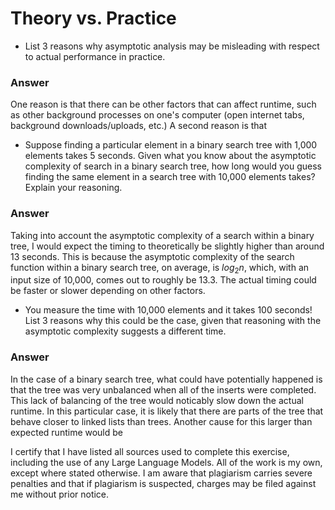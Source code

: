 # Theory vs. Practice

- List 3 reasons why asymptotic analysis may be misleading with respect to
  actual performance in practice.

### Answer

  One reason is that there can be other factors that can affect runtime, such as 
  other background processes on one's computer (open internet tabs, background downloads/uploads, etc.)
    A second reason is that 


  
- Suppose finding a particular element in a binary search tree with 1,000
  elements takes 5 seconds. Given what you know about the asymptotic complexity
  of search in a binary search tree, how long would you guess finding the same
  element in a search tree with 10,000 elements takes? Explain your reasoning.

### Answer

  Taking into account the asymptotic complexity of a search within a binary tree,
  I would expect the timing to theoretically be slightly higher than around 13 seconds.
  This is because the asymptotic complexity of the search function within a binary search
  tree, on average, is $log_2 n$, which, with an input size of 10,000, comes out to
  roughly be 13.3. The actual timing could be faster or slower depending on other factors.
  
- You measure the time with 10,000 elements and it takes 100 seconds! List 3
  reasons why this could be the case, given that reasoning with the asymptotic
  complexity suggests a different time.

### Answer

  In the case of a binary search tree, what could have potentially happened is that the tree was
  very unbalanced when all of the inserts were completed. This lack of balancing of the tree would noticably slow down
  the actual runtime. In this particular case, it is likely that there are parts of the tree that behave closer to linked lists
  than trees.
  Another cause for this larger than expected runtime would be



I certify that I have listed all sources used to complete this exercise, including the use of any Large Language Models. All of the work is my own, except where stated otherwise. I am aware that plagiarism carries severe penalties and that if plagiarism is suspected, charges may be filed against me without prior notice.

